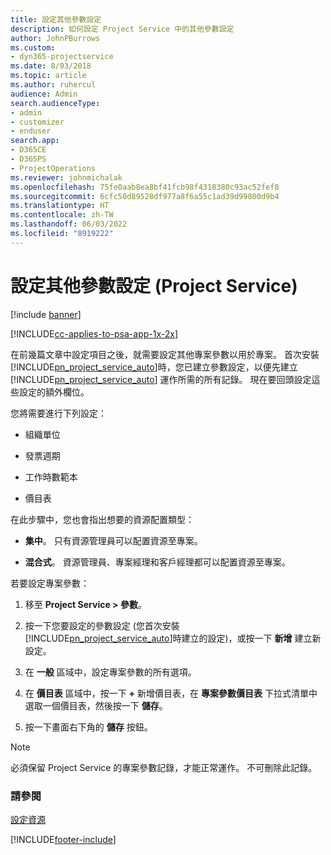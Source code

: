 ```yaml
---
title: 設定其他參數設定
description: 如何設定 Project Service 中的其他參數設定
author: JohnPBurrows
ms.custom:
- dyn365-projectservice
ms.date: 8/03/2018
ms.topic: article
ms.author: ruhercul
audience: Admin
search.audienceType:
- admin
- customizer
- enduser
search.app:
- D365CE
- D365PS
- ProjectOperations
ms.reviewer: johnmichalak
ms.openlocfilehash: 75fe0aab8ea8bf41fcb98f4318380c93ac52fef8
ms.sourcegitcommit: 6cfc50d89528df977a8f6a55c1ad39d99800d9b4
ms.translationtype: HT
ms.contentlocale: zh-TW
ms.lasthandoff: 06/03/2022
ms.locfileid: "8919222"
---
```

# <a name="configure-additional-parameter-settings-project-service"></a>設定其他參數設定 (Project Service)

[!include [banner](../includes/psa-now-project-operations.md)]

[!INCLUDE[cc-applies-to-psa-app-1x-2x](../includes/cc-applies-to-psa-app-1x-2x.md)]

在前幾篇文章中設定項目之後，就需要設定其他專案參數以用於專案。 首次安裝 [!INCLUDE[pn_project_service_auto](../includes/pn-project-service-auto.md)]時，您已建立參數設定，以便先建立 [!INCLUDE[pn_project_service_auto](../includes/pn-project-service-auto.md)] 運作所需的所有記錄。 現在要回頭設定這些設定的額外欄位。  
  
 您將需要進行下列設定：  
  
-   組織單位  
  
-   發票週期  
  
-   工作時數範本  
  
-   價目表  
 
在此步驟中，您也會指出想要的資源配置類型：  
  
- **集中**。 只有資源管理員可以配置資源至專案。  
  
- **混合式**。 資源管理員、專案經理和客戶經理都可以配置資源至專案。  
  
 
若要設定專案參數：  
  
1. 移至 **Project Service > 參數**。  
  
2. 按一下您要設定的參數設定 (您首次安裝 [!INCLUDE[pn_project_service_auto](../includes/pn-project-service-auto.md)]時建立的設定)，或按一下 **新增** 建立新設定。  
  
3. 在 **一般** 區域中，設定專案參數的所有選項。  
  
4. 在 **價目表** 區域中，按一下 **+** 新增價目表，在 **專案參數價目表** 下拉式清單中選取一個價目表，然後按一下 **儲存**。  
  
5. 按一下畫面右下角的 **儲存** 按鈕。  

> [!NOTE]
> 必須保留 Project Service 的專案參數記錄，才能正常運作。 不可刪除此記錄。

### <a name="see-also"></a>請參閱  
 [設定資源](../psa/set-up-resources.md)


[!INCLUDE[footer-include](../includes/footer-banner.md)]
